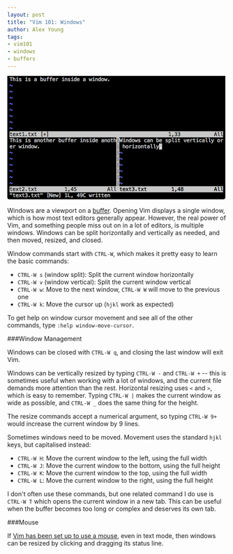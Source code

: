 ```yaml
---
layout: post
title: "Vim 101: Windows"
author: Alex Young
tags:
- vim101
- windows
- buffers
---
```


![Split windows](/images/posts/vim101-windows.png)

Windows are a viewport on a [buffer](http://usevim.com/2012/03/23/buffers/).  Opening Vim displays a single window, which is how most text editors generally appear.  However, the real power of Vim, and something people miss out on in a lot of editors, is multiple windows.  Windows can be split horizontally and vertically as needed, and then moved, resized, and closed.

Window commands start with `CTRL-W`, which makes it pretty easy to learn the basic commands:

* `CTRL-W s` (window split): Split the current window horizontally
* `CTRL-W v` (window vertical): Split the current window vertical
* `CTRL-W w`: Move to the next window, `CTRL-W W` will move to the previous one 
* `CTRL-W k`: Move the cursor up (`hjkl` work as expected)

To get help on window cursor movement and see all of the other commands, type `:help window-move-cursor`.

###Window Management

Windows can be closed with `CTRL-W q`, and closing the last window will exit Vim.

Windows can be vertically resized by typing `CTRL-W -` and `CTRL-W +` -- this is sometimes useful when working with a lot of windows, and the current file demands more attention than the rest.  Horizontal resizing uses `<` and `>`, which is easy to remember.  Typing `CTRL-W |` makes the current window as wide as possible, and `CTRL-W _` does the same thing for the height.

The resize commands accept a numerical argument, so typing `CTRL-W 9+` would increase the current window by 9 lines.

Sometimes windows need to be moved.  Movement uses the standard `hjkl` keys, but capitalised instead:

* `CTRL-W H`: Move the current window to the left, using the full width
* `CTRL-W J`: Move the current window to the bottom, using the full height
* `CTRL-W K`: Move the current window to the top, using the full width
* `CTRL-W L`: Move the current window to the right, using the full height

I don't often use these commands, but one related command I do use is `CTRL-W T` which opens the current window in a new tab.  This can be useful when the buffer becomes too long or complex and deserves its own tab.

###Mouse

If [Vim has been set up to use a mouse](http://usevim.com/2012/05/16/mouse/), even in text mode, then windows can be resized by clicking and dragging its status line.
